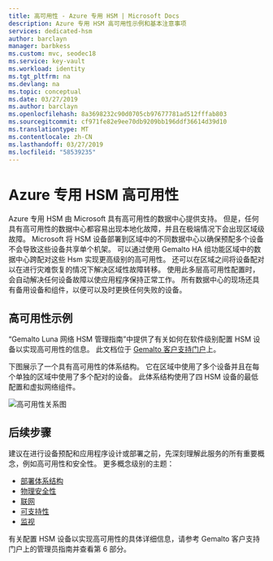 ```yaml
---
title: 高可用性 - Azure 专用 HSM | Microsoft Docs
description: Azure 专用 HSM 高可用性示例和基本注意事项
services: dedicated-hsm
author: barclayn
manager: barbkess
ms.custom: mvc, seodec18
ms.service: key-vault
ms.workload: identity
ms.tgt_pltfrm: na
ms.devlang: na
ms.topic: conceptual
ms.date: 03/27/2019
ms.author: barclayn
ms.openlocfilehash: 8a3698232c90d0705cb97677781ad512fffab803
ms.sourcegitcommit: cf971fe82e9ee70db9209bb196ddf36614d39d10
ms.translationtype: MT
ms.contentlocale: zh-CN
ms.lasthandoff: 03/27/2019
ms.locfileid: "58539235"
---
```

# <a name="azure-dedicated-hsm-high-availability"></a>Azure 专用 HSM 高可用性

Azure 专用 HSM 由 Microsoft 具有高可用性的数据中心提供支持。 但是，任何具有高可用性的数据中心都容易出现本地化故障，并且在极端情况下会出现区域级故障。 Microsoft 将 HSM 设备部署到区域中的不同数据中心以确保预配多个设备不会导致这些设备共享单个机架。 可以通过使用 Gemalto HA 组功能区域中的数据中心跨配对这些 Hsm 实现更高级别的高可用性。 还可以在区域之间将设备配对以在进行灾难恢复的情况下解决区域性故障转移。 使用此多层高可用性配置时，会自动解决任何设备故障以使应用程序保持正常工作。 所有数据中心的现场还具有备用设备和组件，以便可以及时更换任何失败的设备。

## <a name="high-availability-example"></a>高可用性示例

“Gemalto Luna 网络 HSM 管理指南”中提供了有关如何在软件级别配置 HSM 设备以实现高可用性的信息。 此文档位于 [Gemalto 客户支持门户](https://supportportal.gemalto.com/csm/)上。

下图展示了一个具有高可用性的体系结构。 它在区域中使用了多个设备并且在每个单独的区域中使用了多个配对的设备。 此体系结构使用了四 HSM 设备的最低配置和虚拟网络组件。

![高可用性关系图](media/high-availability/high-availability.png)

## <a name="next-steps"></a>后续步骤

建议在进行设备预配和应用程序设计或部署之前，先深刻理解此服务的所有重要概念，例如高可用性和安全性。
更多概念级别的主题：

* [部署体系结构](deployment-architecture.md)
* [物理安全性](physical-security.md)
* [联网](networking.md)
* [可支持性](supportability.md)
* [监视](monitoring.md)

有关配置 HSM 设备以实现高可用性的具体详细信息，请参考 Gemalto 客户支持门户上的管理员指南并查看第 6 部分。
